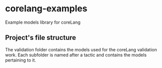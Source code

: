# corelang-examples
Example models library for coreLang

## Project's file structure
The validation folder contains the models used for the coreLang validation
work. Each subfolder is named after a tactic and contains the models
pertaining to it.
